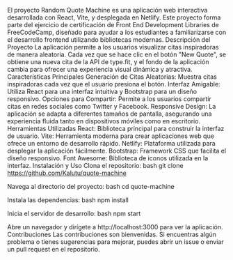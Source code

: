El proyecto Random Quote Machine es una aplicación web interactiva desarrollada con React, Vite, y desplegada en Netlify. Este proyecto forma parte del ejercicio de certificación de Front End Development Libraries de FreeCodeCamp, diseñado para ayudar a los estudiantes a familiarizarse con el desarrollo frontend utilizando bibliotecas modernas.
Descripción del Proyecto
La aplicación permite a los usuarios visualizar citas inspiradoras de manera aleatoria. Cada vez que se hace clic en el botón "New Quote", se obtiene una nueva cita de la API de type.fit, y el fondo de la aplicación cambia para ofrecer una experiencia visual dinámica y atractiva.
Características Principales
Generación de Citas Aleatorias: Muestra citas inspiradoras cada vez que el usuario presiona el botón.
Interfaz Amigable: Utiliza React para una interfaz intuitiva y Bootstrap para un diseño responsivo.
Opciones para Compartir: Permite a los usuarios compartir citas en redes sociales como Twitter y Facebook.
Responsive Design: La aplicación se adapta a diferentes tamaños de pantalla, asegurando una experiencia fluida tanto en dispositivos móviles como en escritorio.
Herramientas Utilizadas
React: Biblioteca principal para construir la interfaz de usuario.
Vite: Herramienta moderna para crear aplicaciones web que ofrece un entorno de desarrollo rápido.
Netlify: Plataforma utilizada para desplegar la aplicación fácilmente.
Bootstrap: Framework CSS que facilita el diseño responsivo.
Font Awesome: Biblioteca de iconos utilizada en la interfaz.
Instalación y Uso
Clona el repositorio:
bash
git clone https://github.com/Kalutu/quote-machine

Navega al directorio del proyecto:
bash
cd quote-machine

Instala las dependencias:
bash
npm install

Inicia el servidor de desarrollo:
bash
npm start

Abre un navegador y dirígete a http://localhost:3000 para ver la aplicación.
Contribuciones
Las contribuciones son bienvenidas. Si encuentras algún problema o tienes sugerencias para mejorar, puedes abrir un issue o enviar un pull request en el repositorio.
